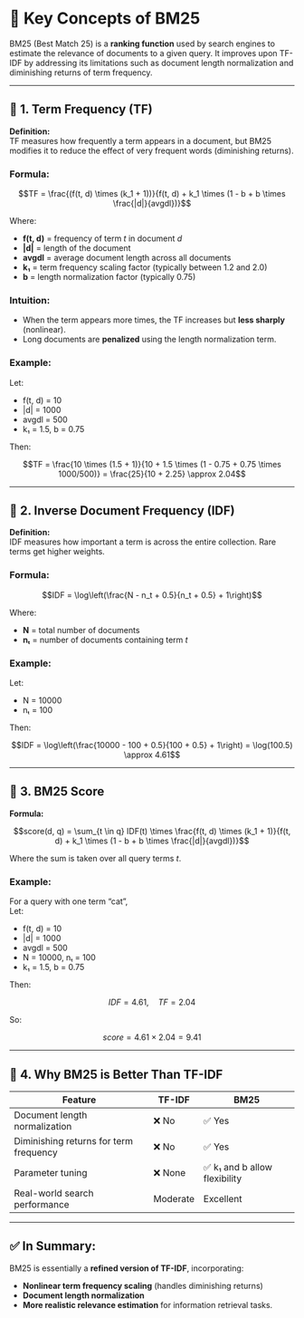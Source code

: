 # 📘 Key Concepts of BM25

BM25 (Best Match 25) is a **ranking function** used by search engines to estimate the relevance of documents to a given query. It improves upon TF-IDF by addressing its limitations such as document length normalization and diminishing returns of term frequency.

---

## 🔹 1. Term Frequency (TF)

**Definition:**  
TF measures how frequently a term appears in a document, but BM25 modifies it to reduce the effect of very frequent words (diminishing returns).

### **Formula:**

```math
TF = \frac{(f(t, d) \times (k_1 + 1))}{f(t, d) + k_1 \times (1 - b + b \times \frac{|d|}{avgdl})}
```

Where:

- **f(t, d)** = frequency of term _t_ in document _d_
- **|d|** = length of the document
- **avgdl** = average document length across all documents
- **k₁** = term frequency scaling factor (typically between 1.2 and 2.0)
- **b** = length normalization factor (typically 0.75)

### **Intuition:**

- When the term appears more times, the TF increases but **less sharply** (nonlinear).
- Long documents are **penalized** using the length normalization term.

### **Example:**

Let:

- f(t, d) = 10
- |d| = 1000
- avgdl = 500
- k₁ = 1.5, b = 0.75

Then:

```math
TF = \frac{10 \times (1.5 + 1)}{10 + 1.5 \times (1 - 0.75 + 0.75 \times 1000/500)} = \frac{25}{10 + 2.25} \approx 2.04
```

---

## 🔹 2. Inverse Document Frequency (IDF)

**Definition:**  
IDF measures how important a term is across the entire collection. Rare terms get higher weights.

### **Formula:**

```math
IDF = \log\left(\frac{N - n_t + 0.5}{n_t + 0.5} + 1\right)
```

Where:

- **N** = total number of documents
- **nₜ** = number of documents containing term _t_

### **Example:**

Let:

- N = 10000
- nₜ = 100

Then:

```math
IDF = \log\left(\frac{10000 - 100 + 0.5}{100 + 0.5} + 1\right) = \log(100.5) \approx 4.61
```

---

## 🔹 3. BM25 Score

**Formula:**

```math
score(d, q) = \sum_{t \in q} IDF(t) \times \frac{f(t, d) \times (k_1 + 1)}{f(t, d) + k_1 \times (1 - b + b \times \frac{|d|}{avgdl})}
```

Where the sum is taken over all query terms _t_.

### **Example:**

For a query with one term “cat”,  
Let:

- f(t, d) = 10
- |d| = 1000
- avgdl = 500
- N = 10000, nₜ = 100
- k₁ = 1.5, b = 0.75

Then:

```math
IDF = 4.61, \quad TF = 2.04
```

So:

```math
score = 4.61 \times 2.04 = 9.41
```

---

## 🔹 4. Why BM25 is Better Than TF-IDF

| Feature                                | TF-IDF   | BM25                          |
| -------------------------------------- | -------- | ----------------------------- |
| Document length normalization          | ❌ No    | ✅ Yes                        |
| Diminishing returns for term frequency | ❌ No    | ✅ Yes                        |
| Parameter tuning                       | ❌ None  | ✅ k₁ and b allow flexibility |
| Real-world search performance          | Moderate | Excellent                     |

---

## ✅ **In Summary:**

BM25 is essentially a **refined version of TF-IDF**, incorporating:

- **Nonlinear term frequency scaling** (handles diminishing returns)
- **Document length normalization**
- **More realistic relevance estimation** for information retrieval tasks.
